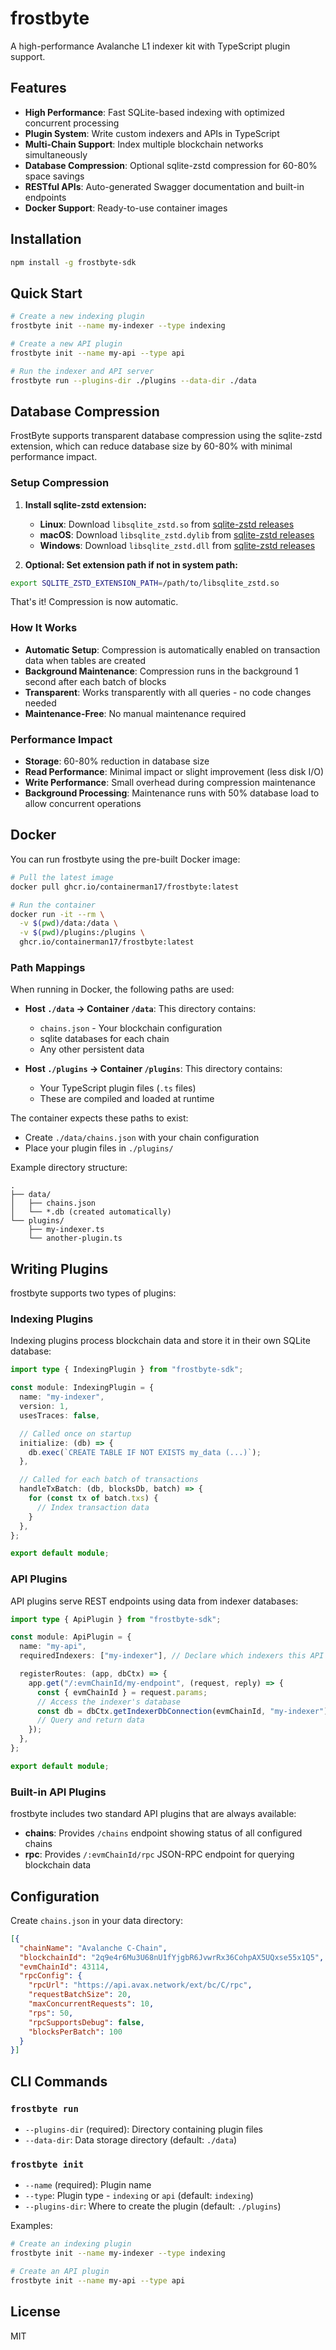 # frostbyte

A high-performance Avalanche L1 indexer kit with TypeScript plugin support.

## Features

- **High Performance**: Fast SQLite-based indexing with optimized concurrent
  processing
- **Plugin System**: Write custom indexers and APIs in TypeScript
- **Multi-Chain Support**: Index multiple blockchain networks simultaneously
- **Database Compression**: Optional sqlite-zstd compression for 60-80% space
  savings
- **RESTful APIs**: Auto-generated Swagger documentation and built-in endpoints
- **Docker Support**: Ready-to-use container images

## Installation

```bash
npm install -g frostbyte-sdk
```

## Quick Start

```bash
# Create a new indexing plugin
frostbyte init --name my-indexer --type indexing

# Create a new API plugin
frostbyte init --name my-api --type api

# Run the indexer and API server
frostbyte run --plugins-dir ./plugins --data-dir ./data
```

## Database Compression

FrostByte supports transparent database compression using the sqlite-zstd
extension, which can reduce database size by 60-80% with minimal performance
impact.

### Setup Compression

1. **Install sqlite-zstd extension:**
   - **Linux**: Download `libsqlite_zstd.so` from
     [sqlite-zstd releases](https://github.com/phiresky/sqlite-zstd/releases)
   - **macOS**: Download `libsqlite_zstd.dylib` from
     [sqlite-zstd releases](https://github.com/phiresky/sqlite-zstd/releases)
   - **Windows**: Download `libsqlite_zstd.dll` from
     [sqlite-zstd releases](https://github.com/phiresky/sqlite-zstd/releases)

2. **Optional: Set extension path if not in system path:**

```bash
export SQLITE_ZSTD_EXTENSION_PATH=/path/to/libsqlite_zstd.so
```

That's it! Compression is now automatic.

### How It Works

- **Automatic Setup**: Compression is automatically enabled on transaction data
  when tables are created
- **Background Maintenance**: Compression runs in the background 1 second after
  each batch of blocks
- **Transparent**: Works transparently with all queries - no code changes needed
- **Maintenance-Free**: No manual maintenance required

### Performance Impact

- **Storage**: 60-80% reduction in database size
- **Read Performance**: Minimal impact or slight improvement (less disk I/O)
- **Write Performance**: Small overhead during compression maintenance
- **Background Processing**: Maintenance runs with 50% database load to allow
  concurrent operations

## Docker

You can run frostbyte using the pre-built Docker image:

```bash
# Pull the latest image
docker pull ghcr.io/containerman17/frostbyte:latest

# Run the container
docker run -it --rm \
  -v $(pwd)/data:/data \
  -v $(pwd)/plugins:/plugins \
  ghcr.io/containerman17/frostbyte:latest
```

### Path Mappings

When running in Docker, the following paths are used:

- **Host `./data` → Container `/data`**: This directory contains:
  - `chains.json` - Your blockchain configuration
  - sqlite databases for each chain
  - Any other persistent data

- **Host `./plugins` → Container `/plugins`**: This directory contains:
  - Your TypeScript plugin files (`.ts` files)
  - These are compiled and loaded at runtime

The container expects these paths to exist:

- Create `./data/chains.json` with your chain configuration
- Place your plugin files in `./plugins/`

Example directory structure:

```
.
├── data/
│   ├── chains.json
│   └── *.db (created automatically)
└── plugins/
    ├── my-indexer.ts
    └── another-plugin.ts
```

## Writing Plugins

frostbyte supports two types of plugins:

### Indexing Plugins

Indexing plugins process blockchain data and store it in their own SQLite
database:

```typescript
import type { IndexingPlugin } from "frostbyte-sdk";

const module: IndexingPlugin = {
  name: "my-indexer",
  version: 1,
  usesTraces: false,

  // Called once on startup
  initialize: (db) => {
    db.exec(`CREATE TABLE IF NOT EXISTS my_data (...)`);
  },

  // Called for each batch of transactions
  handleTxBatch: (db, blocksDb, batch) => {
    for (const tx of batch.txs) {
      // Index transaction data
    }
  },
};

export default module;
```

### API Plugins

API plugins serve REST endpoints using data from indexer databases:

```typescript
import type { ApiPlugin } from "frostbyte-sdk";

const module: ApiPlugin = {
  name: "my-api",
  requiredIndexers: ["my-indexer"], // Declare which indexers this API needs

  registerRoutes: (app, dbCtx) => {
    app.get("/:evmChainId/my-endpoint", (request, reply) => {
      const { evmChainId } = request.params;
      // Access the indexer's database
      const db = dbCtx.getIndexerDbConnection(evmChainId, "my-indexer");
      // Query and return data
    });
  },
};

export default module;
```

### Built-in API Plugins

frostbyte includes two standard API plugins that are always available:

- **chains**: Provides `/chains` endpoint showing status of all configured
  chains
- **rpc**: Provides `/:evmChainId/rpc` JSON-RPC endpoint for querying blockchain
  data

## Configuration

Create `chains.json` in your data directory:

```json
[{
  "chainName": "Avalanche C-Chain",
  "blockchainId": "2q9e4r6Mu3U68nU1fYjgbR6JvwrRx36CohpAX5UQxse55x1Q5",
  "evmChainId": 43114,
  "rpcConfig": {
    "rpcUrl": "https://api.avax.network/ext/bc/C/rpc",
    "requestBatchSize": 20,
    "maxConcurrentRequests": 10,
    "rps": 50,
    "rpcSupportsDebug": false,
    "blocksPerBatch": 100
  }
}]
```

## CLI Commands

### `frostbyte run`

- `--plugins-dir` (required): Directory containing plugin files
- `--data-dir`: Data storage directory (default: `./data`)

### `frostbyte init`

- `--name` (required): Plugin name
- `--type`: Plugin type - `indexing` or `api` (default: `indexing`)
- `--plugins-dir`: Where to create the plugin (default: `./plugins`)

Examples:

```bash
# Create an indexing plugin
frostbyte init --name my-indexer --type indexing

# Create an API plugin
frostbyte init --name my-api --type api
```

## License

MIT
